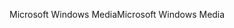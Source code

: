 <span data-ttu-id="02789-101">Microsoft Windows Media</span><span class="sxs-lookup"><span data-stu-id="02789-101">Microsoft Windows Media</span></span>